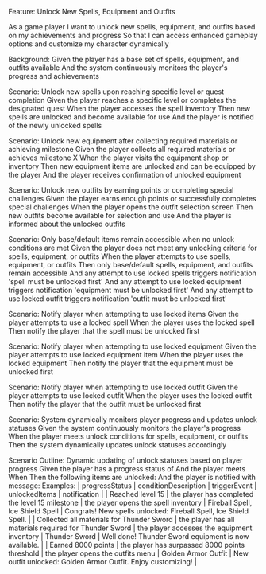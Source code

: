 Feature: Unlock New Spells, Equipment and Outfits

  As a game player
  I want to unlock new spells, equipment, and outfits based on my achievements and progress
  So that I can access enhanced gameplay options and customize my character dynamically

  Background:
    Given the player has a base set of spells, equipment, and outfits available
    And the system continuously monitors the player's progress and achievements

  Scenario: Unlock new spells upon reaching specific level or quest completion
    Given the player reaches a specific level or completes the designated quest
    When the player accesses the spell inventory
    Then new spells are unlocked and become available for use
    And the player is notified of the newly unlocked spells

  Scenario: Unlock new equipment after collecting required materials or achieving milestone
    Given the player collects all required materials or achieves milestone X
    When the player visits the equipment shop or inventory
    Then new equipment items are unlocked and can be equipped by the player
    And the player receives confirmation of unlocked equipment

  Scenario: Unlock new outfits by earning points or completing special challenges
    Given the player earns enough points or successfully completes special challenges
    When the player opens the outfit selection screen
    Then new outfits become available for selection and use
    And the player is informed about the unlocked outfits

  Scenario: Only base/default items remain accessible when no unlock conditions are met
    Given the player does not meet any unlocking criteria for spells, equipment, or outfits
    When the player attempts to use spells, equipment, or outfits
    Then only base/default spells, equipment, and outfits remain accessible
    And any attempt to use locked spells triggers notification 'spell must be unlocked first'
    And any attempt to use locked equipment triggers notification 'equipment must be unlocked first'
    And any attempt to use locked outfit triggers notification 'outfit must be unlocked first'

  Scenario: Notify player when attempting to use locked items
    Given the player attempts to use a locked spell
    When the player uses the locked spell
    Then notify the player that the spell must be unlocked first

  Scenario: Notify player when attempting to use locked equipment
    Given the player attempts to use locked equipment item
    When the player uses the locked equipment
    Then notify the player that the equipment must be unlocked first

  Scenario: Notify player when attempting to use locked outfit
    Given the player attempts to use locked outfit
    When the player uses the locked outfit
    Then notify the player that the outfit must be unlocked first

  Scenario: System dynamically monitors player progress and updates unlock statuses
    Given the system continuously monitors the player's progress
    When the player meets unlock conditions for spells, equipment, or outfits
    Then the system dynamically updates unlock statuses accordingly

  Scenario Outline: Dynamic updating of unlock statuses based on player progress
    Given the player has a progress status of <progressStatus>
    And the player meets <conditionDescription>
    When <triggerEvent>
    Then the following items are unlocked: <unlockedItems>
    And the player is notified with message: <notification>
    Examples:
      | progressStatus | conditionDescription | triggerEvent | unlockedItems | notification |
      | Reached level 15 | the player has completed the level 15 milestone | the player opens the spell inventory | Fireball Spell, Ice Shield Spell | Congrats! New spells unlocked: Fireball Spell, Ice Shield Spell. |
      | Collected all materials for Thunder Sword | the player has all materials required for Thunder Sword | the player accesses the equipment inventory | Thunder Sword | Well done! Thunder Sword equipment is now available. |
      | Earned 8000 points | the player has surpassed 8000 points threshold | the player opens the outfits menu | Golden Armor Outfit | New outfit unlocked: Golden Armor Outfit. Enjoy customizing! |

